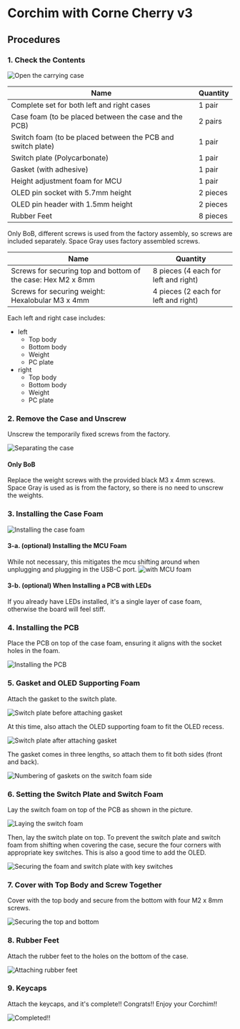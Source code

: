 # Corchim with Corne Cherry v3

## Procedures

### 1. Check the Contents

![Open the carrying case](../img/carrying-case.jpg)

| Name                                                        | Quantity |
| ----------------------------------------------------------- | -------- |
| Complete set for both left and right cases                  | 1 pair   |
| Case foam (to be placed between the case and the PCB)       | 2 pairs  |
| Switch foam (to be placed between the PCB and switch plate) | 1 pair   |
| Switch plate (Polycarbonate)                                | 1 pair   |
| Gasket (with adhesive)                                      | 1 pair   |
| Height adjustment foam for MCU                              | 1 pair   |
| OLED pin socket with 5.7mm height                           | 2 pieces |
| OLED pin header with 1.5mm height                           | 2 pieces |
| Rubber Feet                                                 | 8 pieces |

Only BoB, different screws is used from the factory assembly, so screws are included separately.
Space Gray uses factory assembled screws.

| Name                                                         | Quantity                             |
| ------------------------------------------------------------ | ------------------------------------ |
| Screws for securing top and bottom of the case: Hex M2 x 8mm | 8 pieces (4 each for left and right) |
| Screws for securing weight: Hexalobular M3 x 4mm             | 4 pieces (2 each for left and right) |

Each left and right case includes:

- left
  - Top body
  - Bottom body
  - Weight
  - PC plate
- right
  - Top body
  - Bottom body
  - Weight
  - PC plate

### 2. Remove the Case and Unscrew

Unscrew the temporarily fixed screws from the factory.

![Separating the case](../img/separate-top-bottom-case.jpg)

#### Only BoB

Replace the weight screws with the provided black M3 x 4mm screws.
Space Gray is used as is from the factory, so there is no need to unscrew the weights.

### 3. Installing the Case Foam

![Installing the case foam](../img/with-case-foam.jpg)

#### 3-a. (optional) Installing the MCU Foam

While not necessary, this mitigates the mcu shifting around when unplugging and plugging in the USB-C port.
![with MCU foam](../img/with-mcu-foam.jpg)

#### 3-b. (optional) When Installing a PCB with LEDs

If you already have LEDs installed, it's a single layer of case foam, otherwise the board will feel stiff.

### 4. Installing the PCB

Place the PCB on top of the case foam, ensuring it aligns with the socket holes in the foam.

![Installing the PCB](../img/case-form-pcb.jpg)

### 5. Gasket and OLED Supporting Foam

Attach the gasket to the switch plate.

![Switch plate before attaching gasket](../img/switch-plate-before-gasket.jpg)

At this time, also attach the OLED supporting foam to fit the OLED recess.

![Switch plate after attaching gasket](../img/switch-plate-after-gasket.jpg)

The gasket comes in three lengths, so attach them to fit both sides (front and back).

![Numbering of gaskets on the switch foam side](../img/switch-plate-gasket-numbering.png)

### 6. Setting the Switch Plate and Switch Foam

Lay the switch foam on top of the PCB as shown in the picture.

![Laying the switch foam](../img/with-switch-foam.jpg)

Then, lay the switch plate on top. To prevent the switch plate and switch foam from shifting when covering the case, secure the four corners with appropriate key switches.
This is also a good time to add the OLED.

![Securing the foam and switch plate with key switches](../img/fixed-with-key-switch.jpg)

### 7. Cover with Top Body and Screw Together

Cover with the top body and secure from the bottom with four M2 x 8mm screws.

![Securing the top and bottom](../img/fixed-top-body.jpg)

### 8. Rubber Feet

Attach the rubber feet to the holes on the bottom of the case.

![Attaching rubber feet](../img/lubber-feet.jpg)

### 9. Keycaps

Attach the keycaps, and it's complete!! Congrats!! Enjoy your Corchim!!

![Completed!!](../img/completed.jpg)
